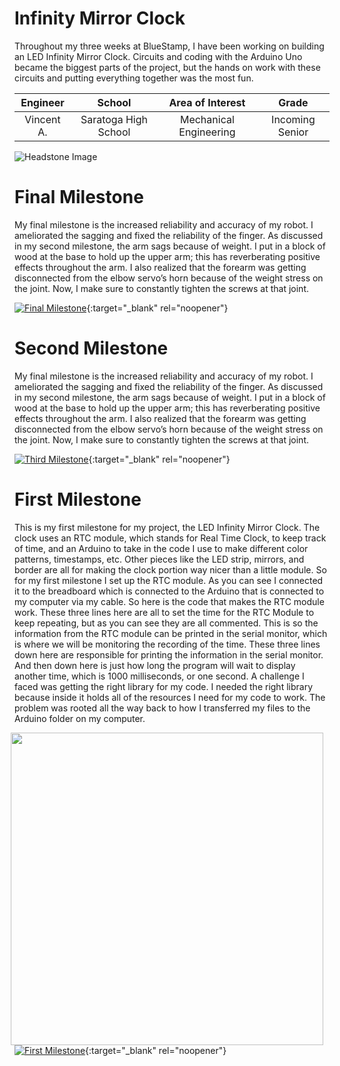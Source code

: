 ﻿# Infinity Mirror Clock
Throughout my three weeks at BlueStamp, I have been working on building an LED Infinity Mirror Clock. Circuits and coding with the Arduino Uno became the biggest parts of the project, but the hands on work with these circuits and putting everything together was the most fun. 

| **Engineer** | **School** | **Area of Interest** | **Grade** |
|:--:|:--:|:--:|:--:|
| Vincent A. | Saratoga High School | Mechanical Engineering | Incoming Senior

![Headstone Image](https://bluestampengineering.com/wp-content/uploads/2016/05/improve.jpg)
  
# Final Milestone
My final milestone is the increased reliability and accuracy of my robot. I ameliorated the sagging and fixed the reliability of the finger. As discussed in my second milestone, the arm sags because of weight. I put in a block of wood at the base to hold up the upper arm; this has reverberating positive effects throughout the arm. I also realized that the forearm was getting disconnected from the elbow servo’s horn because of the weight stress on the joint. Now, I make sure to constantly tighten the screws at that joint. 

[![Final Milestone](https://res.cloudinary.com/marcomontalbano/image/upload/v1612573869/video_to_markdown/images/youtube--F7M7imOVGug-c05b58ac6eb4c4700831b2b3070cd403.jpg )](https://www.youtube.com/watch?v=F7M7imOVGug&feature=emb_logo "Final Milestone"){:target="_blank" rel="noopener"}

# Second Milestone
My final milestone is the increased reliability and accuracy of my robot. I ameliorated the sagging and fixed the reliability of the finger. As discussed in my second milestone, the arm sags because of weight. I put in a block of wood at the base to hold up the upper arm; this has reverberating positive effects throughout the arm. I also realized that the forearm was getting disconnected from the elbow servo’s horn because of the weight stress on the joint. Now, I make sure to constantly tighten the screws at that joint.

[![Third Milestone](https://res.cloudinary.com/marcomontalbano/image/upload/v1612574014/video_to_markdown/images/youtube--y3VAmNlER5Y-c05b58ac6eb4c4700831b2b3070cd403.jpg)](https://www.youtube.com/watch?v=y3VAmNlER5Y&feature=emb_logo "Second Milestone"){:target="_blank" rel="noopener"}
# First Milestone
This is my first milestone for my project, the LED Infinity Mirror Clock. The clock uses an RTC module, which stands for Real Time Clock, to keep track of time, and an Arduino to take in the code I use to make different color patterns, timestamps, etc. Other pieces like the LED strip, mirrors, and border are all for making the clock portion way nicer than a little module. So for my first milestone I set up the RTC module. As you can see I connected it to the breadboard which is connected to the Arduino that is connected to my computer via my cable. So here is the code that makes the RTC module work. These three lines here are all to set the time for the RTC Module to keep repeating, but as you can see they are all commented. This is so the information from the RTC module can be printed in the serial monitor, which is where we will be monitoring the recording of the time. These three lines down here are responsible for printing the information in the serial monitor. And then down here is just how long the program will wait to display another time, which is 1000 milliseconds, or one second. A challenge I faced was getting the right library for my code. I needed the right library because inside it holds all of the resources I need for my code to work. The problem was rooted all the way back to how I transferred my files to the Arduino folder on my computer.

<img src="imagefolder/carbon.png" width=500 align=center style="float:right; padding-right:10px">


[![First Milestone](https://res.cloudinary.com/marcomontalbano/image/upload/v1612574117/video_to_markdown/images/youtube--CaCazFBhYKs-c05b58ac6eb4c4700831b2b3070cd403.jpg)](https://www.youtube.com/watch?v=CaCazFBhYKs "First Milestone"){:target="_blank" rel="noopener"}
